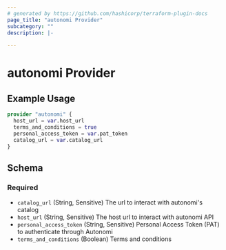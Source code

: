 ```yaml
---
# generated by https://github.com/hashicorp/terraform-plugin-docs
page_title: "autonomi Provider"
subcategory: ""
description: |-
  
---
```


# autonomi Provider

## Example Usage

```terraform
provider "autonomi" {
  host_url = var.host_url
  terms_and_conditions = true
  personal_access_token = var.pat_token
  catalog_url = var.catalog_url
}
```

<!-- schema generated by tfplugindocs -->
## Schema

### Required

- `catalog_url` (String, Sensitive) The url to interact with autonomi's catalog
- `host_url` (String, Sensitive) The host url to interact with autonomi API
- `personal_access_token` (String, Sensitive) Personal Access Token (PAT) to authenticate through Autonomi
- `terms_and_conditions` (Boolean) Terms and conditions
